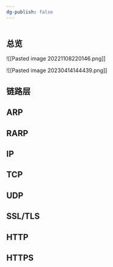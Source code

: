 ```yaml
---
dg-publish: false
---
```

```toc
```
## 总览

![[Pasted image 20221108220146.png]]

![[Pasted image 20230414144439.png]]


## 链路层

## ARP

## RARP

## IP

## TCP

## UDP

## SSL/TLS

## HTTP

## HTTPS
